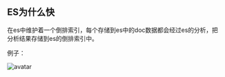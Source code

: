 ## ES为什么快



在es中维护着一个倒排索引，每个存储到es中的doc数据都会经过es的分析，把分析结果存储到es的倒排索引中。

例子：

![avatar](../images/MG485.jpeg)

